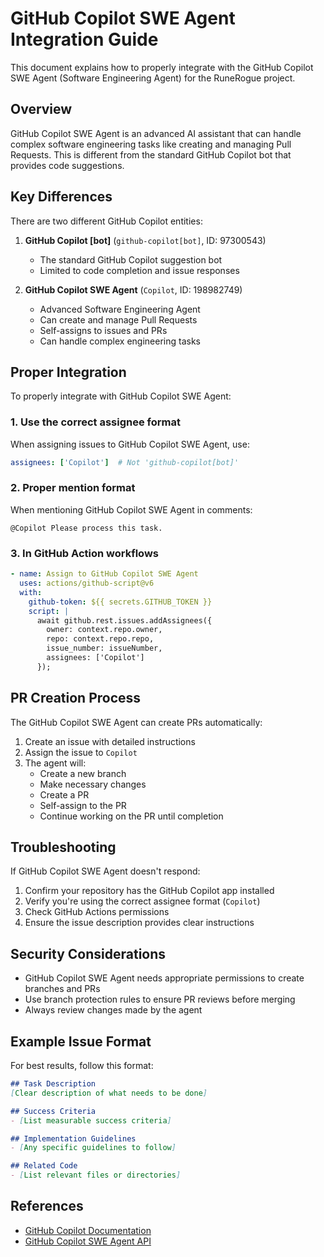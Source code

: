 # GitHub Copilot SWE Agent Integration Guide

This document explains how to properly integrate with the GitHub Copilot SWE Agent (Software Engineering Agent) for the RuneRogue project.

## Overview

GitHub Copilot SWE Agent is an advanced AI assistant that can handle complex software engineering tasks like creating and managing Pull Requests. This is different from the standard GitHub Copilot bot that provides code suggestions.

## Key Differences

There are two different GitHub Copilot entities:

1. **GitHub Copilot [bot]** (`github-copilot[bot]`, ID: 97300543)
   - The standard GitHub Copilot suggestion bot
   - Limited to code completion and issue responses

2. **GitHub Copilot SWE Agent** (`Copilot`, ID: 198982749)
   - Advanced Software Engineering Agent
   - Can create and manage Pull Requests
   - Self-assigns to issues and PRs
   - Can handle complex engineering tasks

## Proper Integration

To properly integrate with GitHub Copilot SWE Agent:

### 1. Use the correct assignee format

When assigning issues to GitHub Copilot SWE Agent, use:

```yaml
assignees: ['Copilot']  # Not 'github-copilot[bot]'
```

### 2. Proper mention format

When mentioning GitHub Copilot SWE Agent in comments:

```
@Copilot Please process this task.
```

### 3. In GitHub Action workflows

```yaml
- name: Assign to GitHub Copilot SWE Agent
  uses: actions/github-script@v6
  with:
    github-token: ${{ secrets.GITHUB_TOKEN }}
    script: |
      await github.rest.issues.addAssignees({
        owner: context.repo.owner,
        repo: context.repo.repo,
        issue_number: issueNumber,
        assignees: ['Copilot']
      });
```

## PR Creation Process

The GitHub Copilot SWE Agent can create PRs automatically:

1. Create an issue with detailed instructions
2. Assign the issue to `Copilot`
3. The agent will:
   - Create a new branch
   - Make necessary changes
   - Create a PR
   - Self-assign to the PR
   - Continue working on the PR until completion

## Troubleshooting

If GitHub Copilot SWE Agent doesn't respond:

1. Confirm your repository has the GitHub Copilot app installed
2. Verify you're using the correct assignee format (`Copilot`)
3. Check GitHub Actions permissions
4. Ensure the issue description provides clear instructions

## Security Considerations

- GitHub Copilot SWE Agent needs appropriate permissions to create branches and PRs
- Use branch protection rules to ensure PR reviews before merging
- Always review changes made by the agent

## Example Issue Format

For best results, follow this format:

```markdown
## Task Description
[Clear description of what needs to be done]

## Success Criteria
- [List measurable success criteria]

## Implementation Guidelines
- [Any specific guidelines to follow]

## Related Code
- [List relevant files or directories]
```

## References

- [GitHub Copilot Documentation](https://docs.github.com/en/copilot)
- [GitHub Copilot SWE Agent API](https://docs.github.com/en/rest/reference/apps#github-copilot)
